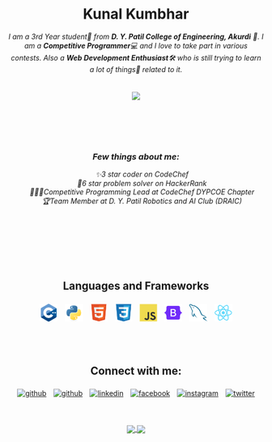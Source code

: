 <h1 align = "center"><b>Kunal Kumbhar</b></h1>

<p align = "center">
  <i>I am a 3rd Year student🤵 from <b>D. Y. Patil College of Engineering, Akurdi</b> 🏬. I am a <b>Competitive Programmer</b>💻 and I love to take part in various contests. Also a <b>Web Development Enthusiast</b>🛠 who is still trying to learn a lot of things🔬 related to it.</i><br><br><br>
	<img width = "200px" align="center" src = "https://github.com/mrfamouskk7/profile/blob/main/Images/1999636735animated-computer-gif4.gif">
</p><br>

<br><br>
<i><h3 align = "center">Few things about me:</h3></i>
<i>
<ul align = "center">
	<li type = "none">✨3 star coder on CodeChef</li>
	<li type = "none">🥇6 star problem solver on HackerRank</li>
	<li type = "none">👨🏻‍🎓Competitive Programming Lead at CodeChef DYPCOE Chapter</li>
	<li type = "none">🏆Team Member at D. Y. Patil Robotics and AI Club (DRAIC)</li>	
</ul>
</i>
<br><br>

<h2 align = "center"></h2>
<br><br>
<h2 align = "center">Languages and Frameworks</h2>
<p align = "center">
   <img width="7%" style="padding:5px" src="https://github.com/devicons/devicon/blob/master/icons/cplusplus/cplusplus-original.svg">
   <img width="7%"style="padding:5px" src="https://github.com/devicons/devicon/blob/master/icons/python/python-original.svg">
   <img width="7%" style="padding:5px" src="https://github.com/devicons/devicon/blob/master/icons/html5/html5-original.svg">
   <img width="7%" style="padding:5px" src="https://github.com/devicons/devicon/blob/master/icons/css3/css3-original.svg">
   <img width="7%" style="padding:5px" src="https://github.com/devicons/devicon/blob/master/icons/javascript/javascript-original.svg">
   <img width="7%" style="padding:5px" src="https://github.com/devicons/devicon/blob/master/icons/bootstrap/bootstrap-plain.svg">
   <img width="7%" style="padding:5px" src="https://github.com/devicons/devicon/blob/master/icons/mysql/mysql-plain.svg">
   <img width="7%" style="padding:5px" src="https://github.com/devicons/devicon/blob/master/icons/react/react-original.svg">
</p>
<br><br>
<h2 align = "center">Connect with me:</h2>
<p align="center">
	<a href="mailto:kunalkumbhar19@gmail.com"><img alt="github" width="10%" style="padding:5px" src="https://img.icons8.com/clouds/100/000000/gmail.png"/></a>
	<a href="https://github.com/mrfamouskk7"><img alt="github" width="10%" style="padding:5px" src="https://img.icons8.com/clouds/100/000000/github.png"/></a>
	<a href="https://www.linkedin.com/in/kunal-kumbhar-a14aa218b/"><img alt="linkedin" width="10%" style="padding:5px" src="https://img.icons8.com/clouds/100/000000/linkedin.png"/></a>
	<a href="https://www.facebook.com/kunal.kumbhar.1257/"><img alt="facebook" width="10%" style="padding:5px" src="https://img.icons8.com/clouds/100/000000/facebook-new.png"/></a>
	<a href="https://www.instagram.com/mr_famous_kk/"><img alt="instagram" width="10%" style="padding:5px" src="https://img.icons8.com/clouds/100/000000/instagram.png"/></a>
	<a href="https://twitter.com/kk_famous"><img alt="twitter" width="10%" style="padding:5px" src="https://img.icons8.com/clouds/100/000000/twitter.png"/></a>
</p>
<br><br>
<div align = "center">
<a href="https://github.com/TheDudeThatCode/TheDudeThatCode">
  <img align="center" src="https://github-readme-stats.vercel.app/api?username=mrfamouskk7&theme=chartreuse-dark&show_icons=true" />
</a>
<a href="https://github.com/TheDudeThatCode/TheDudeThatCode">
  <img align="center" width = "40%" src="https://github-readme-stats.vercel.app/api/top-langs/?username=mrfamouskk7&theme=chartreuse-dark&show_icons=true" />
</a>
</div>
<br><br>
